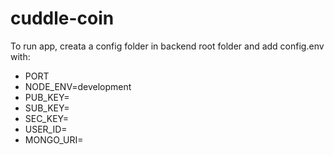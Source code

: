 # cuddle-coin

To run app, creata a config folder in backend root folder and add config.env with:

- PORT
- NODE_ENV=development
- PUB_KEY=
- SUB_KEY=
- SEC_KEY=
- USER_ID=
- MONGO_URI=

